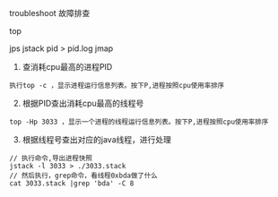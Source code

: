 troubleshoot 故障排查

top

jps
jstack pid > pid.log
jmap 

1. 查消耗cpu最高的进程PID 
```
执行top -c ，显示进程运行信息列表。按下P,进程按照cpu使用率排序
```
2. 根据PID查出消耗cpu最高的线程号
```
top -Hp 3033 ，显示一个进程的线程运行信息列表。按下P,进程按照cpu使用率排序
```
3. 根据线程号查出对应的java线程，进行处理
```
// 执行命令,导出进程快照
jstack -l 3033 > ./3033.stack
// 然后执行，grep命令，看线程0xbda做了什么
cat 3033.stack |grep 'bda' -C 8
```